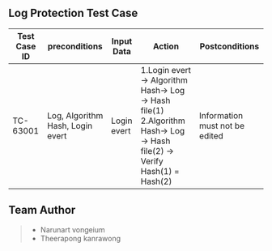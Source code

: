 
## Log Protection Test Case


|  Test Case ID   |           preconditions               |  Input Data  |                 Action                     |           Postconditions           |  
| --------------- | ------------------------------------- |  ----------  | ------------------------------------------ | ---------------------------------- |
|    TC-63001     |    Log, Algorithm Hash, Login evert   |  Login evert | 1.Login evert -> Algorithm Hash-> Log -> Hash file(1)  2.Algorithm Hash-> Log -> Hash file(2) ->  Verify Hash(1) = Hash(2)     |   Information must not be edited   |                                                     




Team Author
---------------------------------------
> - Narunart vongeium
> - Theerapong kanrawong